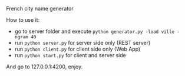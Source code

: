 French city name generator

How to use it:
* go to server folder and execute `python generator.py -load ville -ngram 40`
* run `python server.py` for server side only (REST server)
* run `python client.py` for client side only (Web App)
* run `python start.py` for client and server side

And go to 127.0.0.1:4200, enjoy.
